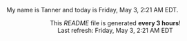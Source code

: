 My name is Tanner and today is Friday, May 3, 2:21 AM EDT.

<p align="center">This <i>README</i> file is generated <b>every 3 hours</b>!</br>Last refresh: Friday, May 3, 2:21 AM EDT<br /></p>
